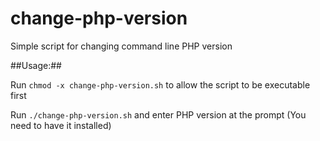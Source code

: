 # change-php-version
Simple script for changing command line PHP version

##Usage:##

Run `chmod -x change-php-version.sh` to allow the script to be executable first

Run `./change-php-version.sh` and enter PHP version at the prompt (You need to have it installed)

